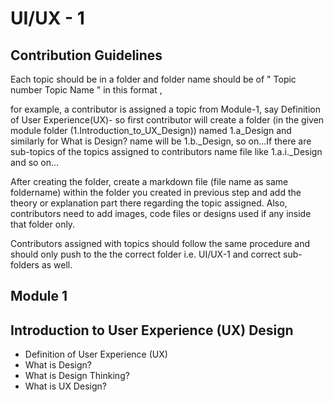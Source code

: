 # UI/UX - 1
## Contribution Guidelines
Each topic should be in a folder and folder name should be of  " Topic number Topic Name " in this format , 

for example, a contributor is assigned a topic from Module-1, say Definition of User Experience(UX)- so first contributor will create a folder (in the given module folder (1.Introduction_to_UX_Design)) named 1.a_Design and similarly for What is Design? name will be 1.b._Design, so on...If there are sub-topics of the topics assigned to contributors name file like 1.a.i._Design and so on...

After creating the folder, create a markdown file  (file name as same foldername) within the folder you created in previous step and add the theory or explanation part there regarding the topic assigned. Also, contributors need to add images, code files or designs used if any inside that folder only.

Contributors assigned with topics should follow the same procedure and should only push to the the correct folder i.e. UI/UX-1 and correct sub-folders as well.

## Module 1
  ## Introduction to User Experience (UX) Design
  <ul>
    <li>Definition of User Experience (UX)</li>
  <li>What is Design?</li>
    <li>What is Design Thinking?</li>
    <li>What is UX Design?</li>
  </ul>
